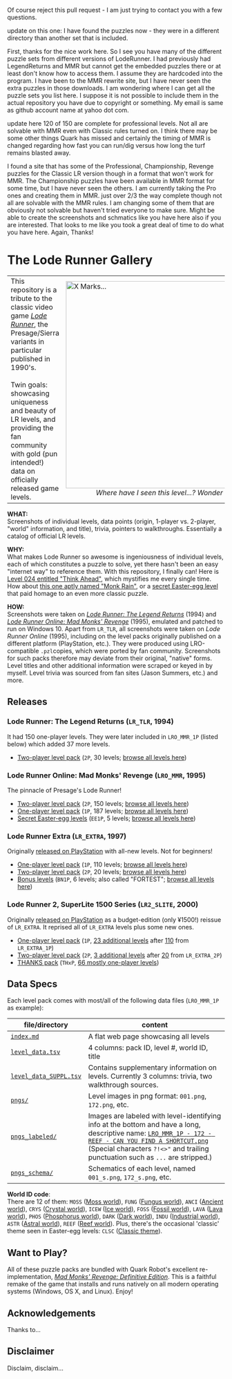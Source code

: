 Of course reject this pull request - I am just trying to contact you with a few questions.

update on this one: I have found the puzzles now - they were in a different directory than another set that is included.

First, thanks for the nice work here.  So I see you have many of the different puzzle sets from different versions of LodeRunner.  I had previously had LegendReturns and MMR but cannot get the embedded puzzles there or at least don't know how to access them.  I assume they are hardcoded into the program.  I have been to the MMR rewrite site, but I have never seen the extra puzzles in those downloads.  I am wondering where I can get all the puzzle sets you list here.  I suppose it is not possible to include them in the actual repository you have due to copyright or something.  My email is same as github account name at yahoo dot com.

update here 120 of 150 are complete for professional levels.  Not all are solvable with MMR even with Classic rules turned on.  I think there may be some other things Quark has missed and certainly the timing of MMR is changed regarding how fast you can run/dig versus how long the turf remains blasted away.

I found a site that has some of the Professional, Championship, Revenge puzzles for the Classic LR version though in a format that won't work for MMR.  The Championship puzzles have been available in MMR format for some time, but I have never seen the others.  I am currently taking the Pro ones and creating them in MMR. just over 2/3 the way complete though not all are solvable with the MMR rules.  I am changing some of them that are obviously not solvable but haven't tried everyone to make sure.  Might be able to create the screenshots and schmatics like you have here also if you are interested.  That looks to me like you took a great deal of time to do what you have here. Again, Thanks!



# The Lode Runner Gallery


<table>
<tr><td>
This repository is a tribute to the classic video game <a href="https://en.wikipedia.org/wiki/Lode_Runner"><em>Lode Runner</em></a>, the Presage/Sierra variants in particular published in 1990's.   
<br><br>
Twin goals: showcasing uniqueness and beauty of LR levels, and providing the fan community with gold (pun intended!) data on officially released game levels. 
</td>
<td width=490>
<img src="LRO_MMR_2P/pngs_labeled/LRO_MMR_2P - 134 - FUNG - X MARKS THE SPOT.png" alt="X Marks..." width=480><br>
<!-- <img src="LRO_MMR_1P/pngs_labeled/LRO_MMR_1P - 014 - MOSS - STRANGE ATTRACTION.png" alt="Strange Attraction" width=480><br> -->
&nbsp; &nbsp; &nbsp; &nbsp; &nbsp; &nbsp;  &nbsp; &nbsp; <em>Where have I seen this level...? Wonder no more!</em> <!-- center tag does not work on GitHub -->
</td>
</tr>
</table>

<!--
This repository is a tribute to the classic video game [Lode Runner](https://en.wikipedia.org/wiki/Lode_Runner), the Sierra variants in particular.  Twin goals: showcasing uniqueness and beauty of LR levels, and providing the fan community with gold (pun intended!) data on officially released game levels. 

| <img src="LRO_MMR_1P/pngs_labeled/LRO_MMR_1P - 014 - MOSS - STRANGE ATTRACTION.png" alt="Strange Attraction" width=480> | 
|:--:| 
| *Can you identify this level? Bet you can (now)!* |
-->
	
<!--
<a href="LRO_MMR_1P/index.md#level-088"><img src="LRO_MMR_1P/pngs/088.png" alt="Ant Farm" width=320></a>

Below works on GitHub, but impossible to put caption
<img align=right src="LRO_MMR_1P/pngs_labeled/LRO_MMR_1P - 014 - MOSS - STRANGE ATTRACTION.png" alt="Strange Attraction" width=480>
--> 

<!-- works offline, but style does not work on GitHub
<figure style="float:right">
<img src="LRO_MMR_1P/pngs_labeled/LRO_MMR_1P - 014 - MOSS - STRANGE ATTRACTION.png" alt="Strange Attraction" width=480>
<center><figcaption><em>Can you identify this level? Bet you can (now)!</em></figcaption></center>
</figure>
-->


**WHAT:**<br>
Screenshots of individual levels, data points (origin, 1-player vs. 2-player, "world" information, and title), trivia, pointers to walkthroughs. Essentially a catalog of official LR levels.

**WHY:**<br>
What makes Lode Runner so awesome is ingeniousness of individual levels, each of which constitutes a puzzle to solve, yet there hasn't been an easy "internet way" to reference them. With this repository, I finally can! 
Here is [Level 024 entitled "Think Ahead"](LRO_MMR_1P/index.md#level-024), which mystifies me every single time. 
How about <a href="LRO_MMR_1P/pngs_labeled/LRO_MMR_1P - 166 - REEF - MONK RAIN.png">this one aptly named "Monk Rain"</a>, or a [secret Easter-egg level](LRO_MMR_EE1P/index.md#level-002) that paid homage to an even more classic puzzle.  

<!-- [Level 083 "Disorderly Dig"](LRO_MMR_1P/index.md#level-083) which is a long-time favorite -->

**HOW:**<br>
Screenshots were taken on [_Lode Runner: The Legend Returns_](https://en.wikipedia.org/wiki/Lode_Runner:_The_Legend_Returns) (1994) and [_Lode Runner Online: Mad Monks' Revenge_](https://en.wikipedia.org/wiki/Lode_Runner_Online:_The_Mad_Monks%27_Revenge) (1995), emulated and patched to run on Windows 10. 
Apart from `LR_TLR`, all screenshots were taken on _Lode Runner Online_ (1995), including on the level packs originally published on a different platform (PlayStation, etc.). They were produced using LRO-compatible `.pzl`copies, which were ported by fan community. Screenshots for such packs therefore may deviate from their original, "native" forms. 
Level titles and other additional information were scraped or keyed in by myself. 
Level trivia was sourced from fan sites (Jason Summers, etc.) and more. 



## Releases

### Lode Runner: The Legend Returns (`LR_TLR`, 1994)
It had 150 one-player levels. They were later included in `LRO_MMR_1P` (listed below) which added 37 more levels. 

- [Two-player level pack](LR_TLR_2P/) (`2P`, 30 levels; [browse all levels here](LR_TLR_2P/index.md))

### Lode Runner Online: Mad Monks' Revenge (`LRO_MMR`, 1995)
The pinnacle of Presage's Lode Runner! 

- [Two-player level pack](LRO_MMR_2P/) (`2P`, 150 levels; [browse all levels here](LRO_MMR_2P/index.md))
- [One-player level pack](LRO_MMR_1P/) (`1P`, 187 levels; [browse all levels here](LRO_MMR_1P/index.md)) 
- [Secret Easter-egg levels](LRO_MMR_EE1P/) (`EE1P`, 5 levels; [browse all levels here](LRO_MMR_EE1P/index.md))

### Lode Runner Extra (`LR_EXTRA`, 1997)
Originally [released on PlayStation](https://www.mobygames.com/game/lode-runner-extra) with all-new levels. Not for beginners! 

- [One-player level pack](LR_EXTRA_1P) (`1P`, 110 levels; [browse all levels here](LR_EXTRA_1P/index.md))
- [Two-player level pack](LR_EXTRA_2P) (`2P`, 20 levels; [browse all levels here](LR_EXTRA_2P/index.md))
- [Bonus levels](LR_EXTRA_BN1P/) (`BN1P`, 6 levels; also called "FORTEST"; [browse all levels here](LR_EXTRA_BN1P/index.md))


### Lode Runner 2, SuperLite 1500 Series (`LR2_SLITE`, 2000)
Originally [released on PlayStation](https://www.video-games-museum.com/en/game/SuperLite-1500-Series-Lode-Runner-2/31/2/22383) as a budget-edition (only &#165;1500!) reissue of `LR_EXTRA`. It reprised all of `LR_EXTRA` levels plus some new ones.  

- [One-player level pack](LR2_SLITE_1P) (`1P`, [23 additional levels](LR2_SLITE_1P/index.md) after [110](LR_EXTRA_1P/index.md) from `LR_EXTRA_1P`)
- [Two-player level pack](LR2_SLITE_2P) (`2P`, [3 additional levels](LR2_SLITE_2P/index.md) after [20](LR_EXTRA_2P/index.md) from `LR_EXTRA_2P`)
- [THANKS pack](LR2_SLITE_THxP) (`THxP`, [66 mostly one-player levels](LR2_SLITE_THxP/index.md))

<!--
### Lode Runner (Original, 1983)
- One-player (150 levels)

### Championship Lode Runner (1984)
- One-player (50 levels)
-->

## Data Specs
Each level pack comes with most/all of the following data files (`LRO_MMR_1P` as example): 

| file/directory | content |
| --- | --- |
| [`index.md`](LRO_MMR_1P/index.md) | A flat web page showcasing all levels |
| [`level_data.tsv`](LRO_MMR_1P/level_data.tsv) 	| 4 columns: pack ID, level #, world ID, title |
| [`level_data_SUPPL.tsv`](LRO_MMR_1P/level_data_SUPPL.tsv) | Contains supplementary information on levels. Currently 3 columns: trivia, two walkthrough sources.  
| [`pngs/`](LRO_MMR_1P/pngs) | Level images in png format: `001.png`, `172.png`, etc.  |
| [`pngs_labeled/`](LRO_MMR_1P/pngs_labeled) | Images are labeled with level-identifying info at the bottom and have a long, descriptive name: <a href="LRO_MMR_1P/pngs_labeled/LRO_MMR_1P - 172 - REEF - CAN YOU FIND A SHORTCUT.png">`LRO_MMR_1P - 172 - REEF - CAN YOU FIND A SHORTCUT.png`</a> (Special characters `?!<>"` and trailing punctuation such as `...` are stripped.) |
| [`pngs_schema/`](LRO_MMR_1P/pngs_schema) | Schematics of each level, named `001_s.png`, `172_s.png`, etc.  |

**World ID code**: <br>
There are 12 of them: 
`MOSS` ([Moss world](LRO_MMR_1P/pngs/001.png)), `FUNG` ([Fungus world](LRO_MMR_1P/pngs/016.png)), `ANCI` ([Ancient world](LRO_MMR_1P/pngs/031.png)), `CRYS` ([Crystal world](LRO_MMR_1P/pngs/046.png)), `ICEW` ([Ice world](LRO_MMR_1P/pngs/061.png)), `FOSS` ([Fossil world](LRO_MMR_1P/pngs/076.png)), `LAVA` ([Lava world](LRO_MMR_1P/pngs/091.png)), `PHOS` ([Phosphorus world](LRO_MMR_1P/pngs/106.png)), `DARK` ([Dark world](LRO_MMR_1P/pngs/121.png)), `INDU` ([Industrial world](LRO_MMR_1P/pngs/136.png)), `ASTR` ([Astral world](LRO_MMR_1P/pngs/151.png)), `REEF` ([Reef world](LRO_MMR_1P/pngs/166.png)). Plus, there's the occasional 'classic' theme seen in Easter-egg levels: `CLSC` ([Classic theme](LRO_MMR_EE1P/pngs/ee1.png)). 


## Want to Play?
All of these puzzle packs are bundled with Quark Robot's excellent re-implementation, [_Mad Monks' Revenge: Definitive Edition_](http://mmr.quarkrobot.com/). This is a faithful remake of the game that installs and runs natively on all modern operating systems (Windows, OS X, and Linux). Enjoy! 

## Acknowledgements
Thanks to...

## Disclaimer
Disclaim, disclaim...
